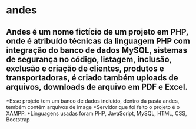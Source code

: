 # andes
Andes é um nome fictício de um projeto em PHP, onde é atribuído técnicas da linguagem PHP com integração do banco de dados MySQL, sistemas de segurança no código, listagem, inclusão, exclusão e criação de clientes, produtos e transportadoras, é criado também uploads de arquivos, downloads de arquivo em PDF e Excel.
-----------------------------------------------------------------------------------------------------------------------------------------------------------------------------
*Esse projeto tem um banco de dados incluido, dentro da pasta andes, tembém contém arquivos de image
*Servidor que foi feito o projeto é o XAMPP.
*Linguagens usadas foram PHP, JavaScript, MySQL, HTML, CSS, Bootstrap
